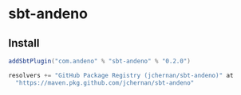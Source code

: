 # sbt-andeno

## Install

```scala
addSbtPlugin("com.andeno" % "sbt-andeno" % "0.2.0")

resolvers += "GitHub Package Registry (jchernan/sbt-andeno)" at
  "https://maven.pkg.github.com/jchernan/sbt-andeno"
```
